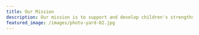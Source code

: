 ```yaml
---
title: Our Mission
description: Our mission is to support and develop children's strengths and potential through a child-centered, emergent, collaborative teaching and learning environment inspired by nature and driven by children and families.
featured_image: /images/photo-yard-02.jpg
---
```

